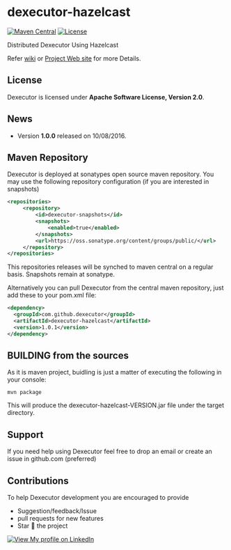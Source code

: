 # dexecutor-hazelcast
[![Maven Central](https://maven-badges.herokuapp.com/maven-central/com.github.dexecutor/dexecutor-hazelcast/badge.svg)](https://maven-badges.herokuapp.com/maven-central/com.github.dexecutor/dexecutor-hazelcast)
[![License](https://img.shields.io/badge/License-Apache%202.0-blue.svg)](https://opensource.org/licenses/Apache-2.0)

Distributed Dexecutor Using Hazelcast


Refer [wiki](https://github.com/dexecutor/dexecutor-hazelcast/wiki) or [Project Web site](https://dexecutor.github.io/) for more Details.

## License

Dexecutor is licensed under **Apache Software License, Version 2.0**.

## News

* Version **1.0.0** released on 10/08/2016.

## Maven Repository

Dexecutor is deployed at sonatypes open source maven repository. You may use the following repository configuration (if you are interested in snapshots)

```xml
<repositories>
     <repository>
         <id>dexecutor-snapshots</id>
         <snapshots>
             <enabled>true</enabled>
         </snapshots>
         <url>https://oss.sonatype.org/content/groups/public/</url>
     </repository>
</repositories>
```
This repositories releases will be synched to maven central on a regular basis. Snapshots remain at sonatype.

Alternatively you can  pull Dexecutor from the central maven repository, just add these to your pom.xml file:
```xml
<dependency>
  <groupId>com.github.dexecutor</groupId>
  <artifactId>dexecutor-hazelcast</artifactId>
  <version>1.0.1</version>
</dependency>
```

## BUILDING from the sources

As it is maven project, buidling is just a matter of executing the following in your console:

	mvn package

This will produce the dexecutor-hazelcast-VERSION.jar file under the target directory.

## Support
If you need help using Dexecutor feel free to drop an email or create an issue in github.com (preferred)

## Contributions
To help Dexecutor development you are encouraged to provide 
* Suggestion/feedback/Issue
* pull requests for new features
* Star :star2: the project

[![View My profile on LinkedIn](https://static.licdn.com/scds/common/u/img/webpromo/btn_viewmy_160x33.png)](https://in.linkedin.com/pub/nadeem-mohammad/17/411/21)


